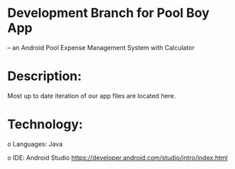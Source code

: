 # Development Branch for Pool Boy App
– an Android Pool Expense Management System with Calculator

# Description:
Most up to date iteration of our app files are located here.

# Technology:

o Languages: Java

o IDE: Android Studio https://developer.android.com/studio/intro/index.html
